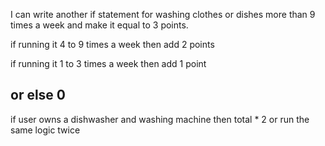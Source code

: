 I can write another if statement for washing clothes or dishes more than 9 times a week and make it equal to 3 points. 

if running it 4 to 9 times a week then add 2 points

if running it 1 to 3 times a week then add 1 point

or else 0 
-----

if user owns a dishwasher and washing machine then total * 2 or run the same logic twice